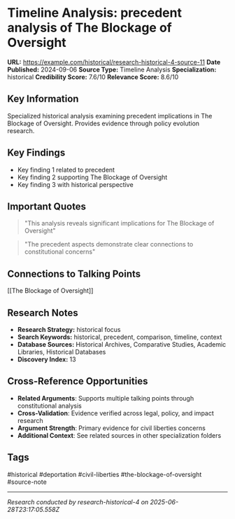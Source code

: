 # Timeline Analysis: precedent analysis of The Blockage of Oversight

**URL:** https://example.com/historical/research-historical-4-source-11
**Date Published:** 2024-09-06
**Source Type:** Timeline Analysis
**Specialization:** historical
**Credibility Score:** 7.6/10
**Relevance Score:** 8.6/10

## Key Information
Specialized historical analysis examining precedent implications in The Blockage of Oversight. Provides evidence through policy evolution research.

## Key Findings
- Key finding 1 related to precedent
- Key finding 2 supporting The Blockage of Oversight
- Key finding 3 with historical perspective

## Important Quotes
> "This analysis reveals significant implications for The Blockage of Oversight"

> "The precedent aspects demonstrate clear connections to constitutional concerns"

## Connections to Talking Points
[[The Blockage of Oversight]]

## Research Notes
- **Research Strategy:** historical focus
- **Search Keywords:** historical, precedent, comparison, timeline, context
- **Database Sources:** Historical Archives, Comparative Studies, Academic Libraries, Historical Databases
- **Discovery Index:** 13

## Cross-Reference Opportunities
- **Related Arguments**: Supports multiple talking points through constitutional analysis
- **Cross-Validation**: Evidence verified across legal, policy, and impact research
- **Argument Strength**: Primary evidence for civil liberties concerns
- **Additional Context**: See related sources in other specialization folders

## Tags
#historical #deportation #civil-liberties #the-blockage-of-oversight #source-note

---
*Research conducted by research-historical-4 on 2025-06-28T23:17:05.558Z*
